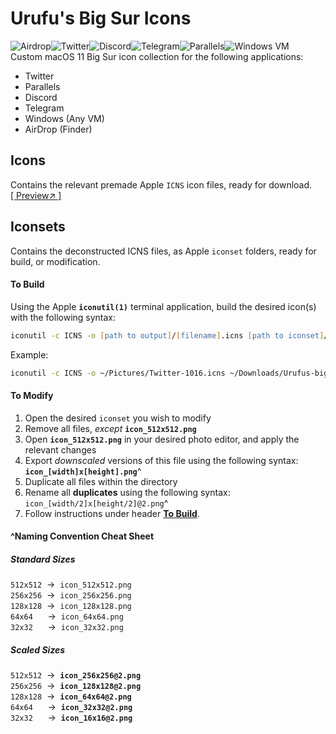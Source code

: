 # Urufu's Big Sur Icons
![Airdrop](https://github.com/MisutaaUrufu/Urufus-bigSurIcons/raw/master/Iconsets/AirDrop-1016.iconset/icon_64x64.png)![Twitter](https://github.com/MisutaaUrufu/Urufus-bigSurIcons/raw/master/Iconsets/Twitter-1016.iconset/icon_64x64.png)![Discord](https://github.com/MisutaaUrufu/Urufus-bigSurIcons/raw/master/Iconsets/Discord-1016.iconset/icon_64x64.png)![Telegram](https://github.com/MisutaaUrufu/Urufus-bigSurIcons/raw/master/Iconsets/Telegram-1016.iconset/icon_64x64.png)![Parallels](https://github.com/MisutaaUrufu/Urufus-bigSurIcons/raw/master/Iconsets/Parallels-1016.iconset/icon_64x64.png)![Windows VM](https://github.com/MisutaaUrufu/Urufus-bigSurIcons/raw/master/Iconsets/Windows-1016.iconset/icon_64x64.png)<br/>
Custom macOS 11 Big Sur icon collection for the following applications:

* Twitter
* Parallels
* Discord
* Telegram
* Windows (Any VM)
* AirDrop (Finder)

## Icons
Contains the relevant premade Apple `ICNS` icon files, ready for download. [\[&nbsp;Preview↗&#xFE0E;&nbsp;\]](https://github.com/MisutaaUrufu/Urufus-bigSurIcons/blob/master/Preview.md)

## Iconsets
Contains the deconstructed ICNS files, as Apple `iconset` folders, ready for build, or modification.

#### To Build
Using the Apple **`iconutil(1)`** terminal application, build the desired icon(s) with the following syntax:
```zsh
iconutil -c ICNS -o [path to output]/[filename].icns [path to iconset]/[iconset] 
```
Example:
```zsh
iconutil -c ICNS -o ~/Pictures/Twitter-1016.icns ~/Downloads/Urufus-bigSurIcons/Iconsets/Twitter-1016.iconset
```

#### To Modify
1. Open the desired `iconset` you wish to modify
2. Remove all files, *except* **`icon_512x512.png`**
3. Open **`icon_512x512.png`** in your desired photo editor, and apply the relevant changes
4. Export *downscaled* versions of this file using the following syntax:<br/>
**`icon_[width]x[height].png`**\^
5. Duplicate all files within the directory
6. Rename all **duplicates** using the following syntax:<br/>
`icon_[width/2]x[height/2]@2.png`\^
7. Follow instructions under header [**To Build**](#to-build).

#### \^Naming Convention Cheat Sheet
##### Standard Sizes
`512x512`&nbsp;&nbsp;->&nbsp;&nbsp;`icon_512x512.png`<br/>
`256x256`&nbsp;&nbsp;->&nbsp;&nbsp;`icon_256x256.png`<br/>
`128x128`&nbsp;&nbsp;->&nbsp;&nbsp;`icon_128x128.png`<br/>
`64x64`&nbsp;&nbsp;&nbsp;&nbsp;&nbsp;&nbsp;->&nbsp;&nbsp;`icon_64x64.png`<br/>
`32x32`&nbsp;&nbsp;&nbsp;&nbsp;&nbsp;&nbsp;->&nbsp;&nbsp;`icon_32x32.png`<br/>

##### Scaled Sizes
`512x512`&nbsp;&nbsp;->&nbsp;&nbsp;**`icon_256x256@2.png`**<br/>
`256x256`&nbsp;&nbsp;->&nbsp;&nbsp;**`icon_128x128@2.png`**<br/>
`128x128`&nbsp;&nbsp;->&nbsp;&nbsp;**`icon_64x64@2.png`**<br/>
`64x64`&nbsp;&nbsp;&nbsp;&nbsp;&nbsp;&nbsp;->&nbsp;&nbsp;**`icon_32x32@2.png`**<br/>
`32x32`&nbsp;&nbsp;&nbsp;&nbsp;&nbsp;&nbsp;->&nbsp;&nbsp;**`icon_16x16@2.png`**<br/>
